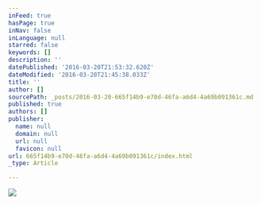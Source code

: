```yaml
---
inFeed: true
hasPage: true
inNav: false
inLanguage: null
starred: false
keywords: []
description: ''
datePublished: '2016-03-20T21:53:32.620Z'
dateModified: '2016-03-20T21:45:38.033Z'
title: ''
author: []
sourcePath: _posts/2016-03-20-665f14b9-e70d-46fa-a6d4-4a69b091361c.md
published: true
authors: []
publisher:
  name: null
  domain: null
  url: null
  favicon: null
url: 665f14b9-e70d-46fa-a6d4-4a69b091361c/index.html
_type: Article

---
```

![](https://the-grid-user-content.s3-us-west-2.amazonaws.com/0d9915cf-c6c7-4d11-8cd1-c5c4718d33b0.jpg)